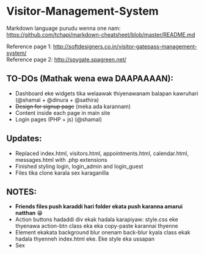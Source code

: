# Visitor-Management-System

Markdown language purudu wenna one nam: https://github.com/tchapi/markdown-cheatsheet/blob/master/README.md

Reference page 1: http://softdesigners.co.in/visitor-gatepass-management-system/
<br />Reference page 2: http://spygate.spagreen.net/

## TO-DOs (Mathak wena ewa DAAPAAAAN):
* Dashboard eke widgets tika welaawak thiyenawanam balapan kawruhari (@shamal + @dinura + @sathira)
* ~~Design for signup page~~ (meka ada karannam)
* Content inside each page in main site
* Login pages (PHP + js) (@shamal)

## Updates:
* Replaced index.html, visitors.html, appointments.html, calendar.html, messages.html with .php extensions
* Finished styling login, login_admin and login_guest
* Files tika clone karala sex karaganilla

## NOTES:
* **Friends files push karaddi hari folder ekata push karanna amarui natthan** 😁
* Action buttons hadaddi div ekak hadala karapiyaw: style.css eke thyenawa action-btn class eka eka copy-paste karannai thyenne
* Element ekakata background blur onenam back-blur kyala class ekak hadala thyenneh index.html eke. Eke style eka ussapan
* Sex
